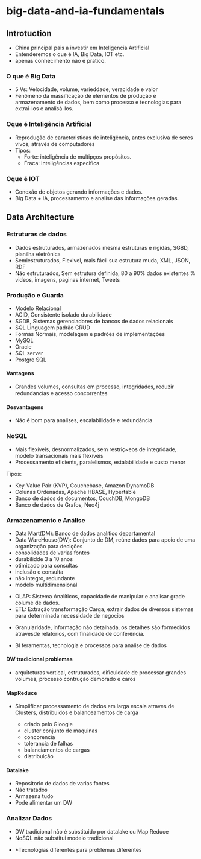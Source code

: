 # big-data-and-ia-fundamentals

## Introtuction

* China principal pais a investir em Inteligencia Artificial
* Entenderemos o que é IA, Big Data, IOT etc.
* apenas conhecimento não é pratico.

### O que é Big Data

- 5 Vs: Velocidade, volume, varieddade, veracidade e valor
- Fenômeno da massificação de elementos de produção e armazenamento de dados, bem como processo e tecnologias para extraí-los e analisá-los.

### Oque é Inteligência Artificial

- Reprodução de caracteristicas de inteligência, antes exclusiva de seres vivos, através de computadores
- Tipos: 
    - Forte: inteligência de multipços propósitos.
    - Fraca: inteligências especifica

### Oque é IOT

- Conexão de objetos gerando informações e dados.
- Big Data + IA, processamento e analise das informações geradas.

## Data Architecture

### Estruturas de dados 
- Dados estruturados, armazenados mesma estruturas e rígidas, SGBD, planilha eletrônica
- Semiestruturados, Flexivel, mais fácil sua estrutura muda, XML, JSON, RDF
- Não estruturados, Sem estrutura definida, 80 a 90% dados existentes % videos, imagens, paginas internet, Tweets

### Produção e Guarda
- Modelo Relacional
 - ACID, Consistente isolado durabilidade
 - SGDB, Sistemas gerenciadores de bancos de dados relacionais
 - SQL Linguagem padrão CRUD
 - Formas Normais, modelagem e padrões de implementações
- MySQL
- Oracle
- SQL server
- Postgre SQL

#### Vantagens 
* Grandes volumes, consultas em processo, integridades, reduzir redundancias e acesso concorrentes

#### Desvantagens
* Não é bom para analises, escalabilidade e redundância

### NoSQL 
* Mais flexíveis, desnormalizados, sem restriç~eos de integridade, modelo transacionais mais flexíveis
* Processamento eficients, paralelismos, estalabilidade e custo menor

Tipos: 
 - Key-Value Pair (KVP), Couchebase, Amazon DynamoDB 
 - Colunas Ordenadas, Apache HBASE, Hypertable
 - Banco de dados de documentos, CouchDB, MongoDB
 - Banco de dados de Grafos, Neo4j

### Armazenamento e Análise

- Data Mart(DM): Banco de dados analítico departamental
- Data WareHouse(DW): Conjunto de DM, reúne dados para apoio de uma organização para decições
- consolidades de varias fontes
- durabilidde 3 a 10 anos
- otimizado para consultas
- inclusão e consulta
- não integro, redundante
- modelo multidimensional

* OLAP: Sistema Analíticos, capacidade de manipular e analisar grade colume de dados.
* ETL: Extração transformação Carga, extrair dados de diversos sistemas para determinada necessidade de negocios

- Granularidade, informação não detalhada, os detalhes são formecidos atravesde relatórios, com finalidade de conferência.

- BI feramentas, tecnologia e processos para analise de dados

#### DW tradicional problemas

- arquiteturas vertical, estruturados, dificuldade de processar grandes volumes, processo contrução demorado e caros

#### MapReduce

- Simplificar processamento de dados em larga escala atraves de Clusters, distribuidos e balanceamentos de carga

    - criado pelo Gloogle
    - cluster conjunto de maquinas
    - concorencia
    - tolerancia de falhas
    - balanciamentos de cargas
    - distribuição

#### Datalake

- Repositorio de dados de varias fontes
- Não tratados
- Armazena tudo
- Pode alimentar um DW

### Analizar Dados

- DW tradicional não é substituido por datalake ou Map Reduce
- NoSQL não substitui modelo tradicional
* *Tecnologias diferentes para problemas diferentes